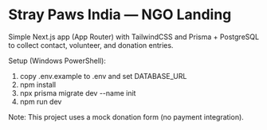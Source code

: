 # Stray Paws India — NGO Landing

Simple Next.js app (App Router) with TailwindCSS and Prisma + PostgreSQL to collect contact, volunteer, and donation entries.

Setup (Windows PowerShell):

1. copy .env.example to .env and set DATABASE_URL
2. npm install
3. npx prisma migrate dev --name init
4. npm run dev

Note: This project uses a mock donation form (no payment integration).
